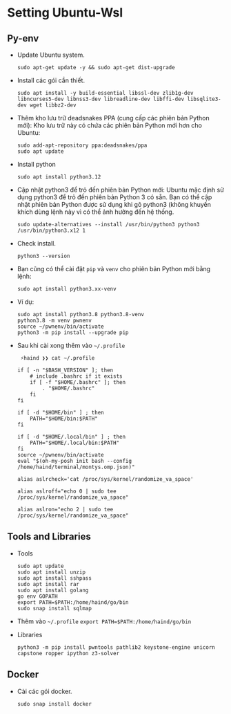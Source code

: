 # Setting Ubuntu-Wsl

## Py-env

- Update Ubuntu system.
  ```
  sudo apt-get update -y && sudo apt-get dist-upgrade
  ```
- Install các gói cần thiết.

  ```
  sudo apt install -y build-essential libssl-dev zlib1g-dev libncurses5-dev libnss3-dev libreadline-dev libffi-dev libsqlite3-dev wget libbz2-dev
  ```
- Thêm kho lưu trữ deadsnakes PPA (cung cấp các phiên bản Python mới): Kho lưu trữ này có chứa các phiên bản Python mới hơn cho Ubuntu:

  ```
  sudo add-apt-repository ppa:deadsnakes/ppa
  sudo apt update
  ```
- Install python
  ```
  sudo apt install python3.12
  ```
- Cập nhật python3 để trỏ đến phiên bản Python mới: Ubuntu mặc định sử dụng python3 để trỏ đến phiên bản Python 3 có sẵn. Bạn có thể cập nhật phiên bản Python được sử dụng khi gõ python3 (không khuyến khích dùng lệnh này vì có thể ảnh hưởng đến hệ thống.
  ```
  sudo update-alternatives --install /usr/bin/python3 python3 /usr/bin/python3.x12 1
  ```
- Check install.
  ```
  python3 --version
  ```
- Bạn cũng có thể cài đặt `pip` và `venv` cho phiên bản Python mới bằng lệnh:

  ```
  sudo apt install python3.xx-venv
  ```
- Ví dụ:
  ```
  sudo apt install python3.8 python3.8-venv
  python3.8 -m venv pwnenv
  source ~/pwnenv/bin/activate
  python3 -m pip install --upgrade pip
  ```

- Sau khi cài xong thêm vào `~/.profile`
  ```
   ⚡haind ❯❯ cat ~/.profile

  if [ -n "$BASH_VERSION" ]; then
      # include .bashrc if it exists
      if [ -f "$HOME/.bashrc" ]; then
          . "$HOME/.bashrc"
      fi
  fi
  
  if [ -d "$HOME/bin" ] ; then
      PATH="$HOME/bin:$PATH"
  fi
  
  if [ -d "$HOME/.local/bin" ] ; then
      PATH="$HOME/.local/bin:$PATH"
  fi
  source ~/pwnenv/bin/activate
  eval "$(oh-my-posh init bash --config /home/haind/terminal/montys.omp.json)"
  
  alias aslrcheck='cat /proc/sys/kernel/randomize_va_space'
  
  alias aslroff="echo 0 | sudo tee /proc/sys/kernel/randomize_va_space"
  
  alias aslron="echo 2 | sudo tee /proc/sys/kernel/randomize_va_space"
  ```

## Tools and Libraries
- Tools
  ```
  sudo apt update
  sudo apt install unzip
  sudo apt install sshpass
  sudo apt install rar
  sudo apt install golang
  go env GOPATH
  export PATH=$PATH:/home/haind/go/bin
  sudo snap install sqlmap 
  ```
- Thêm vào `~/.profile` `export PATH=$PATH:/home/haind/go/bin`
  
- Libraries 
  ```
  python3 -m pip install pwntools pathlib2 keystone-engine unicorn capstone ropper ipython z3-solver
  ```

## Docker
- Cài các gói docker.
  ```
  sudo snap install docker
  ```
